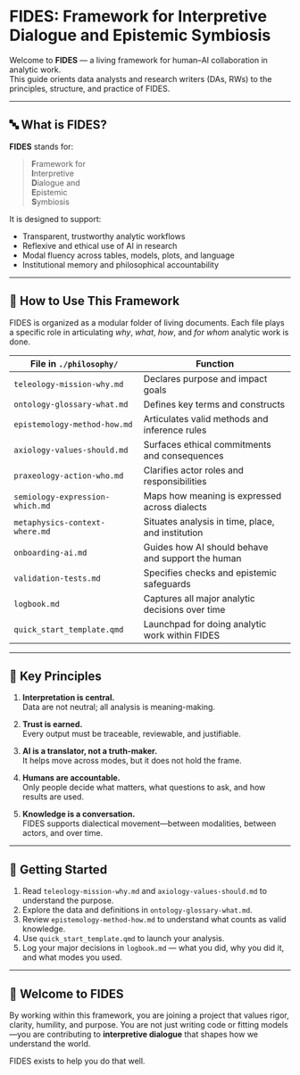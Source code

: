# FIDES: Framework for Interpretive Dialogue and Epistemic Symbiosis

Welcome to **FIDES** — a living framework for human–AI collaboration in analytic work.  
This guide orients data analysts and research writers (DAs, RWs) to the principles, structure, and practice of FIDES.

---

## 🔤 What is FIDES?

**FIDES** stands for:

> **F**ramework for  
> **I**nterpretive  
> **D**ialogue and  
> **E**pistemic  
> **S**ymbiosis

It is designed to support:

- Transparent, trustworthy analytic workflows
- Reflexive and ethical use of AI in research
- Modal fluency across tables, models, plots, and language
- Institutional memory and philosophical accountability

---

## 🧭 How to Use This Framework

FIDES is organized as a modular folder of living documents. Each file plays a specific role in articulating *why*, *what*, *how*, and *for whom* analytic work is done.

| File in `./philosophy/` | Function |
|------|----------|
| `teleology-mission-why.md` | Declares purpose and impact goals |
| `ontology-glossary-what.md` | Defines key terms and constructs |
| `epistemology-method-how.md` | Articulates valid methods and inference rules |
| `axiology-values-should.md` | Surfaces ethical commitments and consequences |
| `praxeology-action-who.md` | Clarifies actor roles and responsibilities |
| `semiology-expression-which.md` | Maps how meaning is expressed across dialects |
| `metaphysics-context-where.md` | Situates analysis in time, place, and institution |
| `onboarding-ai.md` | Guides how AI should behave and support the human |
| `validation-tests.md` | Specifies checks and epistemic safeguards |
| `logbook.md` | Captures all major analytic decisions over time |
| `quick_start_template.qmd` | Launchpad for doing analytic work within FIDES |

---

## 🧠 Key Principles

1. **Interpretation is central.**  
   Data are not neutral; all analysis is meaning-making.

2. **Trust is earned.**  
   Every output must be traceable, reviewable, and justifiable.

3. **AI is a translator, not a truth-maker.**  
   It helps move across modes, but it does not hold the frame.

4. **Humans are accountable.**  
   Only people decide what matters, what questions to ask, and how results are used.

5. **Knowledge is a conversation.**  
   FIDES supports dialectical movement—between modalities, between actors, and over time.

---

## 🧰 Getting Started

1. Read `teleology-mission-why.md` and `axiology-values-should.md` to understand the purpose.
2. Explore the data and definitions in `ontology-glossary-what.md`.
3. Review `epistemology-method-how.md` to understand what counts as valid knowledge.
4. Use `quick_start_template.qmd` to launch your analysis.
5. Log your major decisions in `logbook.md` — what you did, why you did it, and what modes you used.

---

## 🤝 Welcome to FIDES

By working within this framework, you are joining a project that values rigor, clarity, humility, and purpose. You are not just writing code or fitting models—you are contributing to **interpretive dialogue** that shapes how we understand the world.

FIDES exists to help you do that well.
